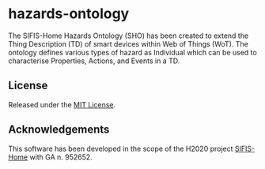 # hazards-ontology
The SIFIS-Home Hazards Ontology (SHO) has been created to extend the Thing Description (TD) of smart devices within Web of Things (WoT). The ontology defines various types of hazard as Individual which can be used to characterise Properties, Actions, and Events in a TD.

## License

Released under the [MIT License](LICENSE).

## Acknowledgements

This software has been developed in the scope of the H2020 project [SIFIS-Home](https://www.sifis-home.eu) with GA n. 952652.
